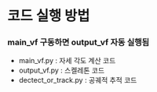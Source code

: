 # 코드 실행 방법  
### main_vf 구동하면 output_vf 자동 실행됨  
* main_vf.py : 자세 각도 계산 코드
* output_vf.py : 스켈레톤 코드
* dectect_or_track.py : 공궤적 추적 코드

